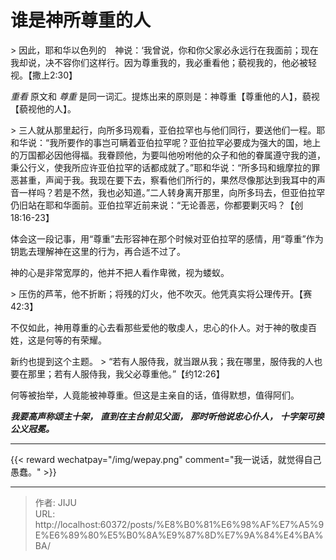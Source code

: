 # 谁是神所尊重的人

&gt; 因此，耶和华以色列的　神说：‘我曾说，你和你父家必永远行在我面前；现在我却说，决不容你们这样行。因为尊重我的，我必重看他；藐视我的，他必被轻视。【撒上2:30】

_重看_ 原文和 _尊重_ 是同一词汇。提炼出来的原则是：神尊重【尊重他的人】，藐视【藐视他的人】。

&gt; 三人就从那里起行，向所多玛观看，亚伯拉罕也与他们同行，要送他们一程。耶和华说：“我所要作的事岂可瞒着亚伯拉罕呢？亚伯拉罕必要成为强大的国，地上的万国都必因他得福。我眷顾他，为要叫他吩咐他的众子和他的眷属遵守我的道，秉公行义，使我所应许亚伯拉罕的话都成就了。”耶和华说：“所多玛和蛾摩拉的罪恶甚重，声闻于我。我现在要下去，察看他们所行的，果然尽像那达到我耳中的声音一样吗？若是不然，我也必知道。”二人转身离开那里，向所多玛去，但亚伯拉罕仍旧站在耶和华面前。亚伯拉罕近前来说：“无论善恶，你都要剿灭吗？【创18:16-23】

体会这一段记事，用“尊重”去形容神在那个时候对亚伯拉罕的感情，用“尊重”作为钥匙去理解神在这里的行为，再合适不过了。

神的心是非常宽厚的，他并不把人看作卑微，视为蝼蚁。

&gt; 压伤的芦苇，他不折断；将残的灯火，他不吹灭。他凭真实将公理传开。【赛42:3】

不仅如此，神用尊重的心去看那些爱他的敬虔人，忠心的仆人。对于神的敬虔百姓，这是何等的有荣耀。

新约也提到这个主题。
&gt; “若有人服侍我，就当跟从我；我在哪里，服侍我的人也要在那里；若有人服侍我，我父必尊重他。”【约12:26】

何等被抬举，人竟能被神尊重。但这是主亲自的话，值得默想，值得阿们。

_**我要高声称颂主十架，**_
_**直到在主台前见父面，**_
_**那时听他说忠心仆人，**_
_**十字架可换公义冠冕。**_


----
{{&lt; reward wechatpay=&#34;/img/wepay.png&#34; comment=&#34;我一说话，就觉得自己愚蠢。&#34; &gt;}}


---

> 作者: JIJU  
> URL: http://localhost:60372/posts/%E8%B0%81%E6%98%AF%E7%A5%9E%E6%89%80%E5%B0%8A%E9%87%8D%E7%9A%84%E4%BA%BA/  

